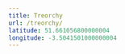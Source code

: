 ```yaml
---
title: Treorchy
url: /treorchy/
latitude: 51.661056800000004
longitude: -3.5041501000000004
---
```

